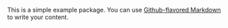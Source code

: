 This is a simple example package. You can use
[Github-flavored Markdown](https://github.com/FallenNephalem/ungreat_matching)
to write your content.
